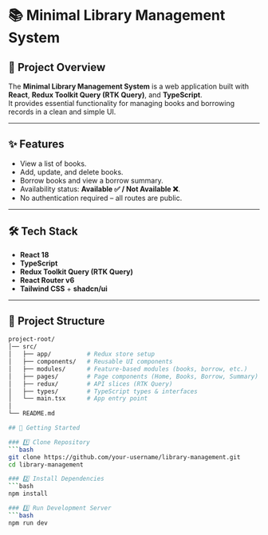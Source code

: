 # 📚 Minimal Library Management System

## 📖 Project Overview
The **Minimal Library Management System** is a web application built with **React**, **Redux Toolkit Query (RTK Query)**, and **TypeScript**.  
It provides essential functionality for managing books and borrowing records in a clean and simple UI.  

---

## ✨ Features
- View a list of books.  
- Add, update, and delete books.  
- Borrow books and view a borrow summary.  
- Availability status: **Available ✅ / Not Available ❌**.  
- No authentication required – all routes are public.  

---

## 🛠️ Tech Stack
- **React 18**  
- **TypeScript**  
- **Redux Toolkit Query (RTK Query)**  
- **React Router v6**  
- **Tailwind CSS** + **shadcn/ui**  

---

## 📂 Project Structure
```bash
project-root/
│── src/
│   ├── app/          # Redux store setup
│   ├── components/   # Reusable UI components
│   ├── modules/      # Feature-based modules (books, borrow, etc.)
│   ├── pages/        # Page components (Home, Books, Borrow, Summary)
│   ├── redux/        # API slices (RTK Query)
│   ├── types/        # TypeScript types & interfaces
│   └── main.tsx      # App entry point
│
└── README.md

## 🚀 Getting Started

### 1️⃣ Clone Repository
```bash
git clone https://github.com/your-username/library-management.git
cd library-management

### 2️⃣ Install Dependencies
```bash
npm install

### 3️⃣ Run Development Server
```bash
npm run dev
